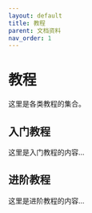 ```yaml
---
layout: default
title: 教程
parent: 文档资料
nav_order: 1
---
```


# 教程

这里是各类教程的集合。

## 入门教程

这里是入门教程的内容...

## 进阶教程

这里是进阶教程的内容...